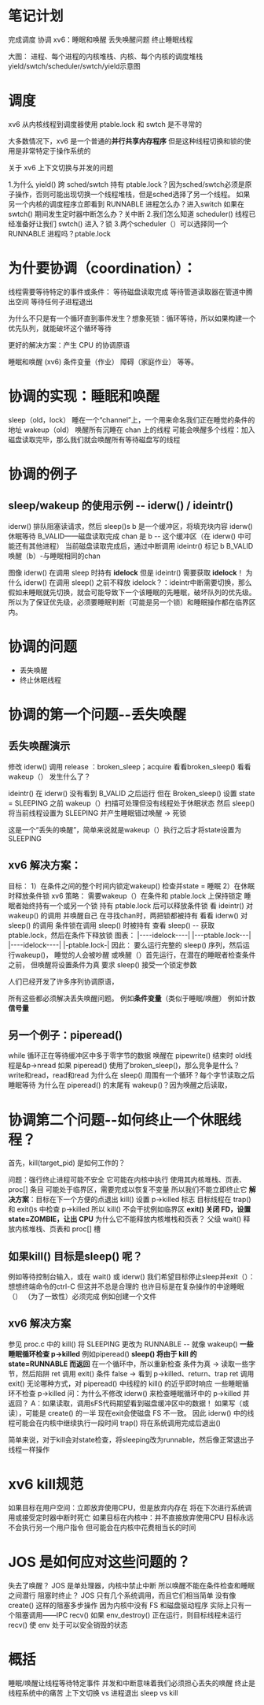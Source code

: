 # 笔记计划

  完成调度
  协调
    	xv6：睡眠和唤醒
    	丢失唤醒问题
    	终止睡眠线程

  大图： 
  	  进程、每个进程的内核堆栈、内核、每个内核的调度堆栈
  	  yield/swtch/scheduler/swtch/yield示意图

# 调度

xv6 从内核线程到调度器使用 ptable.lock 和 swtch 是不寻常的

  大多数情况下，xv6 是一个普通的**并行共享内存程序**
  但是这种线程切换和锁的使用是非常特定于操作系统的

关于 xv6 上下文切换与并发的问题

 1.为什么 yield() 跨 sched/swtch 持有 ptable.lock？因为sched/swtch必须是原子操作，否则可能出现切换一个线程堆栈，但是sched选择了另一个线程。
    如果另一个内核的调度程序立即看到 RUNNABLE 进程怎么办？进入switch
    如果在 swtch() 期间发生定时器中断怎么办？关中断
  2.我们怎么知道 scheduler() 线程已经准备好让我们 swtch() 进入？锁
  3.两个scheduler（）可以选择同一个 RUNNABLE 进程吗？ptable.lock

# 为什要协调（coordination）：
  线程需要等待特定的事件或条件：
    等待磁盘读取完成
    等待管道读取器在管道中腾出空间
    等待任何子进程退出

为什么不只是有一个循环直到事件发生？想象死锁：循环等待，所以如果构建一个优先队列，就能破坏这个循环等待

更好的解决方案：产生 CPU 的协调原语

  睡眠和唤醒 (xv6)
  条件变量（作业）
  障碍（家庭作业）
  等等。

# 协调的实现：睡眠和唤醒
  sleep（old，lock）
    睡在一个“channel”上，一个用来命名我们正在睡觉的条件的地址
  wakeup（old）
    唤醒所有沉睡在 chan 上的线程
    可能会唤醒多个线程：加入磁盘读取完毕，那么我们就会唤醒所有等待磁盘写的线程

# 协调的例子

## sleep/wakeup 的使用示例 -- iderw() / ideintr()

  iderw() 排队阻塞读请求，然后 sleep()s
    b 是一个缓冲区，将填充块内容
    iderw() 休眠等待 B_VALID——磁盘读取完成
    chan 是 b -- 这个缓冲区（在 iderw() 中可能还有其他进程）
  当前磁盘读取完成后，通过中断调用 ideintr()
    标记 b B_VALID
    唤醒（b）-与睡眠相同的chan

图像
  iderw() 在调用 sleep 时持有 **idelock**
  但是 ideintr() 需要获取 **idelock**！
  为什么 iderw() 在调用 sleep() 之前不释放 idelock？：ideintr中断需要切换，那么假如未睡眠就先切换，就会可能导致下一个该睡眠的先睡眠，破坏队列的优先级。所以为了保证优先级，必须要睡眠判断（可能是另一个锁）和睡眠操作都在临界区内。

# 协调的问题

  - 丢失唤醒
  - 终止休眠线程

# 协调的第一个问题--丢失唤醒

## 丢失唤醒演示
  修改 iderw() 调用 release ：broken_sleep；acquire
  看看broken_sleep() 
  看看wakeup（）
  发生什么了？

  ideintr() 在 iderw() 没有看到 B_VALID 之后运行
    但在 Broken_sleep() 设置 state = SLEEPING 之前
    wakeup（）扫描可处理但没有线程处于休眠状态
  然后 sleep() 将当前线程设置为 SLEEPING 并产生睡眠错过唤醒 -> 死锁

  这是一个“丢失的唤醒”，简单来说就是wakeup（）执行之后才将state设置为SLEEPING

## xv6 解决方案：
  目标： 
    1）在条件之间的整个时间内锁定wakeup()
       检查并state = 睡眠
    2）在休眠时释放条件锁
  xv6 策略：
    需要wakeup（）在条件和 ptable.lock 上保持锁定
    睡眠者始终持有一个或另一个锁
      持有 ptable.lock 后可以释放条件锁
  看 ideintr() 对wakeup() 的调用
    并唤醒自己
    在寻找chan时，两把锁都被持有
  看看 iderw() 对 sleep() 的调用
    条件锁在调用 sleep() 时被持有
    查看 sleep() -- 获取 ptable.lock，然后在条件下释放锁
  图表：
    |----idelock----|
                  |---ptable.lock---|
                                     |----idelock----|
                                      |-ptable.lock-|
  因此：
    要么运行完整的 sleep() 序列，然后运行wakeup()，
      睡觉的人会被吵醒
    或唤醒（）首先运行，在潜在的睡眠者检查条件之前，
      但唤醒将设置条件为真
  要求 sleep() 接受一个锁定参数

人们已经开发了许多序列协调原语，

  所有这些都必须解决丢失唤醒问题。
  例如**条件变量**（类似于睡眠/唤醒）
  例如计数**信号量**

## 另一个例子：piperead()
  while 循环正在等待缓冲区中多于零字节的数据
    唤醒在 pipewrite() 结束时
    old线程是&p->nread
  如果 piperead() 使用了broken_sleep()，那么竞争是什么？write和read，read和read
  为什么在 sleep() 周围有一个循环？每个字节读取之后睡眠等待
  为什么在 piperead() 的末尾有 wakeup()？因为唤醒之后读取，

# 协调第二个问题--如何终止一个休眠线程？

首先，kill(target_pid) 是如何工作的？

  问题：强行终止进程可能不安全
    它可能在内核中执行
      使用其内核堆栈、页表、proc[] 条目
    可能处于临界区，需要完成以恢复不变量
    所以我们不能立即终止它
  **解决方案**：目标在下一个方便的点退出
    kill() 设置 p->killed 标志 
    目标线程在 trap() 和 exit()s 中检查 p->killed
      所以 kill() 不会干扰例如临界区
    **exit() 关闭 FD，设置 state=ZOMBIE，让出 CPU**
      为什么它不能释放内核堆栈和页表？
    父级 wait() 释放内核堆栈、页表和 proc[] 槽

## 如果kill() 目标是sleep() 呢？
  例如等待控制台输入，或在 wait() 或 iderw()
  我们希望目标停止sleep并exit（）：想想终端命令的ctrl-C
  但这并不总是合理的
    也许目标是在复杂操作的中途睡眠（）
      （为了一致性）必须完成
    例如创建一个文件

## xv6 解决方案
  参见 proc.c 中的 kill()
    将 SLEEPING 更改为 RUNNABLE -- 就像 wakeup()
  **一些睡眠循环检查 p->killed**
    例如piperead()
    **sleep() 将由于 kill 的 state=RUNNABLE 而返回**
    在一个循环中，所以重新检查
      条件为真 -> 读取一些字节，然后陷阱 ret 调用 exit()
      条件 false -> 看到 p->killed、return、trap ret 调用 exit()
    无论哪种方式，对 piperead() 中线程的 kill() 的近乎即时响应
  一些睡眠循环不检查 p->killed
    问：为什么不修改 iderw() 来检查睡眠循环中的 p->killed 并返回？
    A：如果读取，调用sFS代码期望看到磁盘缓冲区中的数据！
       如果写（或读），可能是 create() 的一半
       现在exit会使磁盘 FS 不一致。
  因此 iderw() 中的线程可能会在内核中继续执行一段时间
    trap() 将在系统调用完成后退出()

简单来说，对于kill会对state检查，将sleeping改为runnable，然后像正常退出子线程一样操作

# xv6 kill规范
  如果目标在用户空间：立即放弃使用CPU，但是放弃内存在
    将在下次进行系统调用或接受定时器中断时死亡
  如果目标在内核中：并不直接放弃使用CPU
    目标永远不会执行另一个用户指令
    但可能会在内核中花费相当长的时间

# JOS 是如何应对这些问题的？
  失去了唤醒？
    JOS 是单处理器，内核中禁止中断
    所以唤醒不能在条件检查和睡眠之间潜行
  阻塞时终止？
    JOS 只有几个系统调用，而且它们相当简单
      没有像 create() 这样的阻塞多步操作
      因为内核中没有 FS 和磁盘驱动程序
    实际上只有一个阻塞调用——IPC recv()
      如果 env_destroy() 正在运行，则目标线程未运行
      recv() 使 env 处于可以安全销毁的状态

# 概括

  睡眠/唤醒让线程等待特定事件
  并发和中断意味着我们必须担心丢失的唤醒
  终止是线程系统中的痛苦
    上下文切换 vs 进程退出
    sleep vs kill

